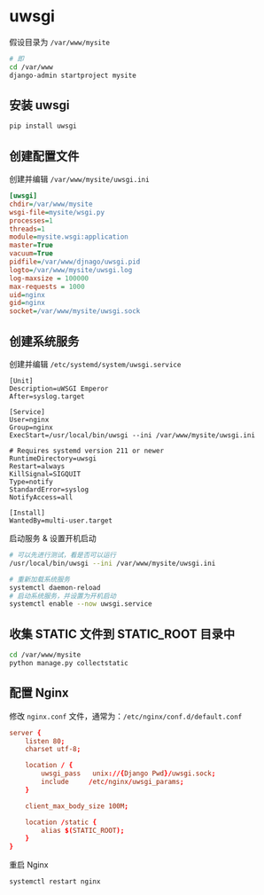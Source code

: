 # uwsgi

假设目录为 `/var/www/mysite`

```sh
# 即
cd /var/www
django-admin startproject mysite
```

## 安装 uwsgi

```sh
pip install uwsgi
```

## 创建配置文件

创建并编辑 `/var/www/mysite/uwsgi.ini`

```ini
[uwsgi]
chdir=/var/www/mysite
wsgi-file=mysite/wsgi.py
processes=1
threads=1
module=mysite.wsgi:application
master=True
vacuum=True
pidfile=/var/www/djnago/uwsgi.pid
logto=/var/www/mysite/uwsgi.log
log-maxsize = 100000
max-requests = 1000
uid=nginx
gid=nginx
socket=/var/www/mysite/uwsgi.sock
```

## 创建系统服务

创建并编辑 `/etc/systemd/system/uwsgi.service`

```service
[Unit]
Description=uWSGI Emperor
After=syslog.target

[Service]
User=nginx
Group=nginx
ExecStart=/usr/local/bin/uwsgi --ini /var/www/mysite/uwsgi.ini

# Requires systemd version 211 or newer
RuntimeDirectory=uwsgi
Restart=always
KillSignal=SIGQUIT
Type=notify
StandardError=syslog
NotifyAccess=all

[Install]
WantedBy=multi-user.target
```

启动服务 & 设置开机启动

```sh
# 可以先进行测试，看是否可以运行
/usr/local/bin/uwsgi --ini /var/www/mysite/uwsgi.ini

# 重新加载系统服务
systemctl daemon-reload
# 启动系统服务，并设置为开机启动
systemctl enable --now uwsgi.service
```

## 收集 STATIC 文件到 STATIC_ROOT 目录中

```sh
cd /var/www/mysite
python manage.py collectstatic
```

## 配置 Nginx

修改 `nginx.conf` 文件，通常为：`/etc/nginx/conf.d/default.conf`

```conf
server {
    listen 80;
    charset utf-8;

    location / {
        uwsgi_pass   unix://{Django Pwd}/uwsgi.sock;
        include     /etc/nginx/uwsgi_params;
    }

    client_max_body_size 100M;

    location /static {
        alias $(STATIC_ROOT);
    }
}
```

重启 Nginx

```sh
systemctl restart nginx
```






